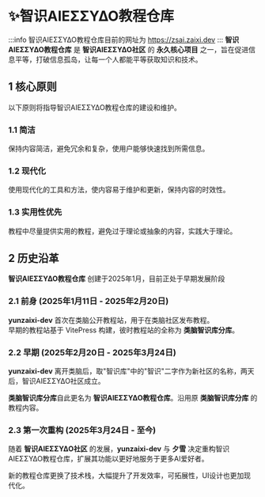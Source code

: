 # ✨智识ΑIEΣΣΥΔΟ教程仓库

:::info
智识ΑIEΣΣΥΔΟ教程仓库目前的网址为 https://zsai.zaixi.dev
:::
**智识ΑIEΣΣΥΔΟ教程仓库** 是 **智识ΑIEΣΣΥΔΟ社区** 的 **永久核心项目** 之一，旨在促进信息平等，打破信息孤岛，让每一个人都能平等获取知识和技术。

## 1 核心原则
以下原则将指导智识ΑIEΣΣΥΔΟ教程仓库的建设和维护。
### 1.1 简洁
保持内容简洁，避免冗余和复杂，使用户能够快速找到所需信息。
### 1.2 现代化
使用现代化的工具和方法，使内容易于维护和更新，保持内容的时效性。
### 1.3 实用性优先
教程中尽量提供实用的教程，避免过于理论或抽象的内容，实践大于理论。

## 2 历史沿革
**智识ΑIEΣΣΥΔΟ教程仓库** 创建于2025年1月，目前正处于早期发展阶段

### 2.1 前身 (2025年1月11日 - 2025年2月20日)
**yunzaixi-dev** 首次在类脑公开教程站，用于在类脑社区发布教程。  
早期的教程站基于 VitePress 构建，彼时教程站的全称为 **类脑智识库分库**。

### 2.2 早期 (2025年2月20日 - 2025年3月24日)
**yunzaixi-dev** 离开类脑后，取"智识库"中的"智识"二字作为新社区的名称，两天后，智识ΑIEΣΣΥΔΟ社区成立。

**类脑智识库分库**自此更名为 **智识ΑIEΣΣΥΔΟ教程仓库**。沿用原 **类脑智识库分库** 的教程内容。

### 2.3 第一次重构 (2025年3月24日 - 至今)
随着 **智识ΑIEΣΣΥΔΟ社区** 的发展，**yunzaixi-dev** 与 **夕雪** 决定重构智识ΑIEΣΣΥΔΟ教程仓库，扩展其功能以更好地服务于更多AI爱好者。

新的教程仓库更换了技术栈，大幅提升了开发效率，可拓展性，UI设计也更加现代化。
